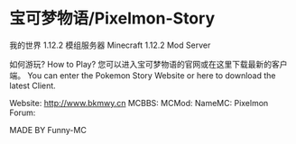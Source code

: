 # 宝可梦物语/Pixelmon-Story
我的世界 1.12.2 模组服务器
Minecraft 1.12.2 Mod Server

如何游玩?
How to Play?
您可以进入宝可梦物语的官网或在这里下载最新的客户端。
You can enter the Pokemon Story Website or here to download the latest Client.

Website: http://www.bkmwy.cn
MCBBS: 
MCMod:
NameMC:
Pixelmon Forum:

MADE BY Funny-MC
